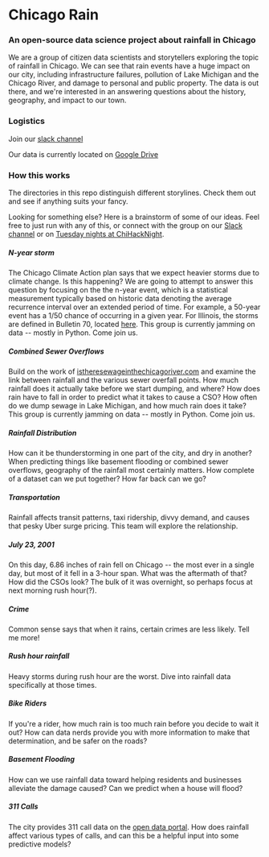 # Chicago Rain
### An open-source data science project about rainfall in Chicago

We are a group of citizen data scientists and storytellers exploring the topic of rainfall in Chicago.  We can see that rain events have a huge impact on our city, including infrastructure failures, pollution of Lake Michigan and the Chicago River, and damage to personal and public property.  The data is out there, and we're interested in an answering questions about the history, geography, and impact to our town.

### Logistics
Join our [slack channel](https://chihacknight.slack.com/messages/chicago-rain)

Our data is currently located on [Google Drive](https://drive.google.com/folderview?id=0B_QE7itsD1z8Qi1BY2RWU1FRaE0&usp=sharing)

### How this works
The directories in this repo distinguish different storylines.  Check them out and see if anything suits your fancy.

Looking for something else?  Here is a brainstorm of some of our ideas.  Feel free to just run with any of this, or connect with the group on our [Slack channel](https://chihacknight.slack.com/messages/chicago-rain) or on [Tuesday nights at ChiHackNight](https://chihacknight.org).  

##### N-year storm
The Chicago Climate Action plan says that we expect heavier storms due to climate change.  Is this happening?  We are going to attempt to answer this question by focusing on the the n-year event, which is a statistical measurement typically based on historic data denoting the average recurrence interval over an extended period of time.  For example, a 50-year event has a 1/50 chance of occurring in a given year.  For Illinois, the storms are defined in Bulletin 70, located [here](http://www.isws.illinois.edu/atmos/statecli/RF/rf.htm).  This group is currently jamming on data -- mostly in Python.  Come join us.

##### Combined Sewer Overflows
Build on the work of [istheresewageinthechicagoriver.com](http://istheresewageinthechicagoriver.com) and examine the link between rainfall and the various sewer overfall points.  How much rainfall does it actually take before we start dumping, and where?  How does rain have to fall in order to predict what it takes to cause a CSO?  How often do we dump sewage in Lake Michigan, and how much rain does it take?  This group is currently jamming on data -- mostly in Python.  Come join us.

##### Rainfall Distribution
How can it be thunderstorming in one part of the city, and dry in another?  When predicting things like basement flooding or combined sewer overflows, geography of the rainfall most certainly matters.  How complete of a dataset can we put together?  How far back can we go?

##### Transportation
Rainfall affects transit patterns, taxi ridership, divvy demand, and causes that pesky Uber surge pricing.  This team will explore the relationship.

##### July 23, 2001
On this day, 6.86 inches of rain fell on Chicago -- the most ever in a single day, but most of it fell in a 3-hour span.  What was the aftermath of that?  How did the CSOs look?  The bulk of it was overnight, so perhaps focus at next morning rush hour(?).

##### Crime
Common sense says that when it rains, certain crimes are less likely.  Tell me more!

##### Rush hour rainfall
Heavy storms during rush hour are the worst.  Dive into rainfall data specifically at those times.

##### Bike Riders
If you're a rider, how much rain is too much rain before you decide to wait it out?  How can data nerds provide you with more information to make that determination, and be safer on the roads?

##### Basement Flooding
How can we use rainfall data toward helping residents and businesses alleviate the damage caused?  Can we predict when a house will flood?

##### 311 Calls
The city provides 311 call data on the [open data portal](http://data.cityofchicago.org).  How does rainfall affect various types of calls, and can this be a helpful input into some predictive models?
